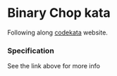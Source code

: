 # Binary Chop kata
Following along [codekata](http://codekata.com/kata/kata13-counting-code-lines/) website.

### Specification
See the link above for more info
